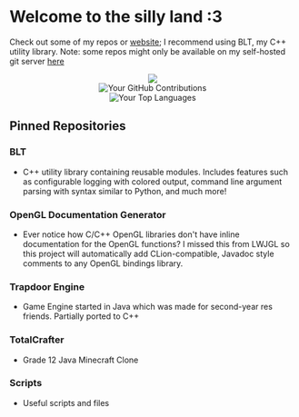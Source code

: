 # Welcome to the silly land :3
Check out some of my repos or [website](https://tpgc.me/); I recommend using BLT, my C++ utility library.
Note: some repos might only be available on my self-hosted git server [here](https://git.tpgc.me)

<div align="center">
  <img src="https://github-readme-stats.vercel.app/api?username=Tri11Paragon&show_icons=true&theme=radical" />
</div>

<div align="center">
  <img src="https://github-readme-streak-stats.herokuapp.com/?user=Tri11Paragon&theme=radical" alt="Your GitHub Contributions" />
</div>

<div align="center">
  <img src="https://github-readme-stats.vercel.app/api/top-langs/?username=Tri11Paragon&theme=radical" alt="Your Top Languages" />
</div>

## Pinned Repositories
### BLT
- C++ utility library containing reusable modules. Includes features such as configurable logging with colored output, command line argument parsing with syntax similar to Python, and much more!
### OpenGL Documentation Generator
- Ever notice how C/C++ OpenGL libraries don't have inline documentation for the OpenGL functions? I missed this from LWJGL so this project will automatically add CLion-compatible, Javadoc style comments to any OpenGL bindings library.
### Trapdoor Engine
- Game Engine started in Java which was made for second-year res friends. Partially ported to C++
### TotalCrafter
- Grade 12 Java Minecraft Clone
### Scripts
- Useful scripts and files
